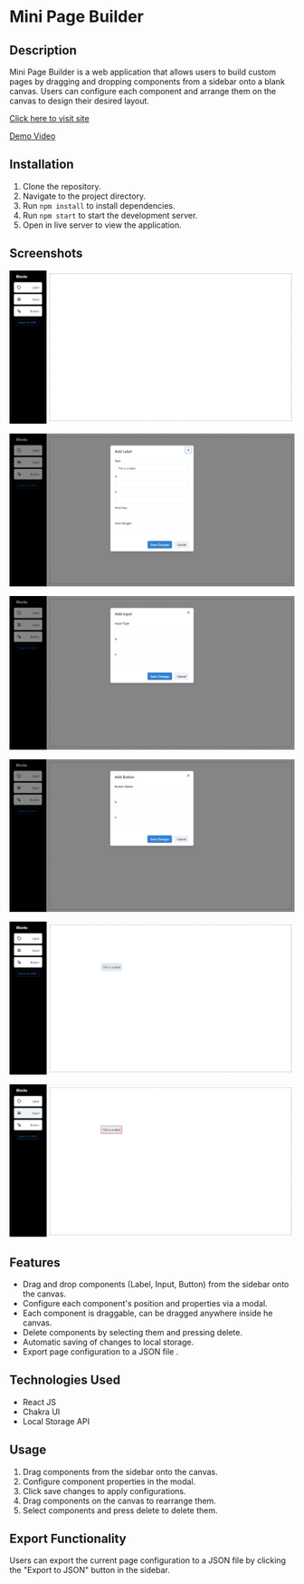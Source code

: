 # Mini Page Builder

## Description
Mini Page Builder is a web application that allows users to build custom pages by dragging and dropping components from a sidebar onto a blank canvas. Users can configure each component and arrange them on the canvas to design their desired layout.

[Click here to visit site](https://mini-page-builder-tau.vercel.app/)

[Demo Video](https://drive.google.com/file/d/1EUf2CoYCFYWXFd9qhKwdAXQSF1XF1I4w/view?usp=drive_link)

## Installation
1. Clone the repository.
2. Navigate to the project directory.
3. Run `npm install` to install dependencies.
4. Run `npm start` to start the development server.
5. Open in live server to view the application.

## Screenshots

![Home](./mini-page-builder/src/Images/Home.png)

![Label Modal](./mini-page-builder/src/Images/Label_Modal.png)

![Input Modal](./mini-page-builder/src/Images/Input_Modal.png)

![Button Modal](./mini-page-builder/src/Images/Button_Modal.png)

![Element](./mini-page-builder/src/Images/Element.png)

![Selected Element](./mini-page-builder/src/Images/Selected_Element.png)

## Features
- Drag and drop components (Label, Input, Button) from the sidebar onto the canvas.
- Configure each component's position and properties via a modal.
- Each component is draggable, can be dragged anywhere inside he canvas.
- Delete components by selecting them and pressing delete.
- Automatic saving of changes to local storage.
- Export page configuration to a JSON file .

## Technologies Used
- React JS
- Chakra UI 
- Local Storage API

## Usage
1. Drag components from the sidebar onto the canvas.
2. Configure component properties in the modal.
3. Click save changes to apply configurations.
4. Drag components on the canvas to rearrange them.
5. Select components and press delete to delete them.

## Export Functionality
Users can export the current page configuration to a JSON file by clicking the "Export to JSON" button in the sidebar.


